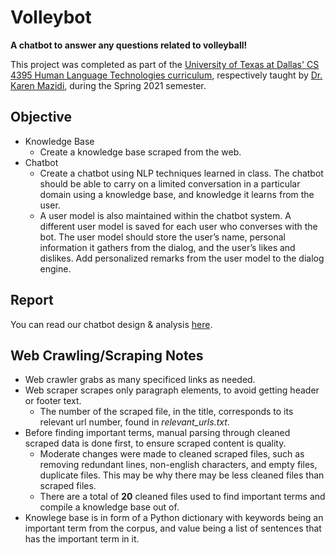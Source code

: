 # Volleybot
**A chatbot to answer any questions related to volleyball!**

This project was completed as part of the [University of Texas at Dallas' CS 4395 Human Language Technologies curriculum](https://catalog.utdallas.edu/2021/undergraduate/courses/cs4395), respectively taught by [Dr. Karen Mazidi](https://cs.utdallas.edu/people/faculty/karen-mazidi/), during the Spring 2021 semester.

## Objective
- Knowledge Base
    - Create a knowledge base scraped from the web.
- Chatbot
    - Create a chatbot using NLP techniques learned in class. The chatbot should be able to carry on a limited conversation in a particular domain using a knowledge base, and knowledge it learns from the user.
    - A user model is also maintained within the chatbot system. A different user model is saved for each user who converses with the bot. The user model should store the user’s  name, personal information it gathers from the dialog, and the user’s likes and dislikes. Add personalized remarks from the user model to the dialog engine.


## Report
You can read our chatbot design & analysis [here](https://github.com/spenpal/Volleybot/blob/main/chatbot_report.pdf).


## Web Crawling/Scraping Notes
- Web crawler grabs as many specificed links as needed.
- Web scraper scrapes only paragraph elements, to avoid getting header or footer text.
    - The number of the scraped file, in the title, corresponds to its relevant url number, found in *relevant_urls.txt*.
- Before finding important terms, manual parsing through cleaned scraped data is done first, to ensure scraped content is quality.
    - Moderate changes were made to cleaned scraped files, such as removing redundant lines, non-english characters, and empty files, duplicate files. This may be why there may be less cleaned files than scraped files.
    - There are a total of **20** cleaned files used to find important terms and compile a knowledge base out of.
- Knowlege base is in form of a Python dictionary with keywords being an important term from the corpus, and value being a list of sentences that has the important term in it.






